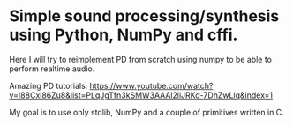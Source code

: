 # Simple sound processing/synthesis using Python, NumPy and cffi.

Here I will try to reimplement PD from scratch using numpy to be able to perform
realtime audio.

Amazing PD tutorials: https://www.youtube.com/watch?v=I88Cxi86Zu8&list=PLqJgTfn3kSMW3AAAl2liJRKd-7DhZwLlq&index=1

My goal is to use only stdlib, NumPy and a couple of primitives written in C.
